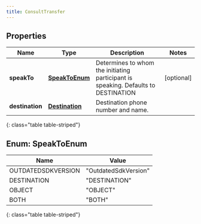```yaml
---
title: ConsultTransfer
---
```


## Properties

| Name | Type | Description | Notes |
| ------------ | ------------- | ------------- | ------------- |
| **speakTo** | [**SpeakToEnum**](#SpeakToEnum) | Determines to whom the initiating participant is speaking. Defaults to DESTINATION |  [optional] |
| **destination** | [**Destination**](Destination.html) | Destination phone number and name. |  |
{: class="table table-striped"}


<a name="SpeakToEnum"></a>

## Enum: SpeakToEnum

| Name | Value |
| ---- | ----- |
| OUTDATEDSDKVERSION | &quot;OutdatedSdkVersion&quot; |
| DESTINATION | &quot;DESTINATION&quot; |
| OBJECT | &quot;OBJECT&quot; |
| BOTH | &quot;BOTH&quot; |
{: class="table table-striped"}


